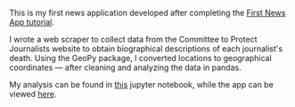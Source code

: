 This is my first news application developed after completing the [First News App tutorial](https://first-news-app.readthedocs.io/en/latest/#). 

I wrote a web scraper to collect data from the Committee to Protect Journalists website to obtain biographical descriptions of each journalist's death. Using the GeoPy package, I converted locations to geographical coordinates — after cleaning and analyzing the data in pandas.

My analysis can be found in [this](https://github.com/aadittambe/jour-analysis/blob/main/scraper.ipynb) jupyter notebook, while the app can be viewed [here](https://aadittambe.github.io/app/build/index.html).
